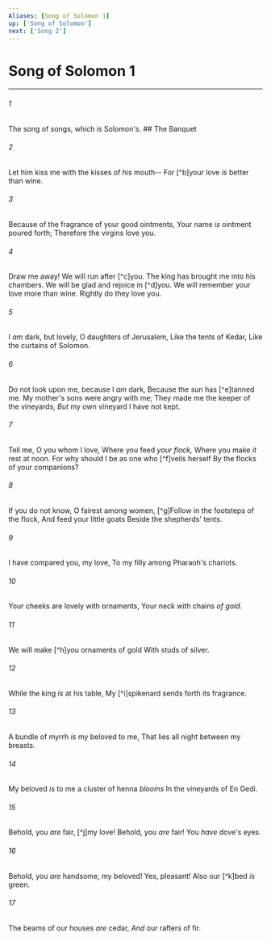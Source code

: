 ```yaml
---
Aliases: [Song of Solomon 1]
up: ['Song of Solomon']
next: ['Song 2']
---
```

# Song of Solomon 1

***


###### 1 
The song of songs, which _is_ Solomon's. ## The Banquet 

###### 2 
Let him kiss me with the kisses of his mouth-- For [^b]your love _is_ better than wine. 

###### 3 
Because of the fragrance of your good ointments, Your name _is_ ointment poured forth; Therefore the virgins love you. 

###### 4 
Draw me away! We will run after [^c]you. The king has brought me into his chambers. We will be glad and rejoice in [^d]you. We will remember your love more than wine. Rightly do they love you. 

###### 5 
I _am_ dark, but lovely, O daughters of Jerusalem, Like the tents of Kedar, Like the curtains of Solomon. 

###### 6 
Do not look upon me, because I _am_ dark, Because the sun has [^e]tanned me. My mother's sons were angry with me; They made me the keeper of the vineyards, _But_ my own vineyard I have not kept. 

###### 7 
Tell me, O you whom I love, Where you feed _your flock,_ Where you make _it_ rest at noon. For why should I be as one who [^f]veils herself By the flocks of your companions? 

###### 8 
If you do not know, O fairest among women, [^g]Follow in the footsteps of the flock, And feed your little goats Beside the shepherds' tents. 

###### 9 
I have compared you, my love, To my filly among Pharaoh's chariots. 

###### 10 
Your cheeks are lovely with ornaments, Your neck with chains _of gold._ 

###### 11 
We will make [^h]you ornaments of gold With studs of silver. 

###### 12 
While the king _is_ at his table, My [^i]spikenard sends forth its fragrance. 

###### 13 
A bundle of myrrh _is_ my beloved to me, That lies all night between my breasts. 

###### 14 
My beloved _is_ to me a cluster of henna _blooms_ In the vineyards of En Gedi. 

###### 15 
Behold, you _are_ fair, [^j]my love! Behold, you _are_ fair! You _have_ dove's eyes. 

###### 16 
Behold, you _are_ handsome, my beloved! Yes, pleasant! Also our [^k]bed _is_ green. 

###### 17 
The beams of our houses _are_ cedar, _And_ our rafters of fir.
